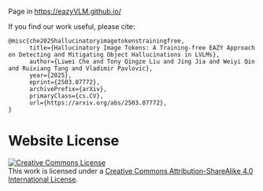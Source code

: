 Page in https://eazyVLM.github.io/

If you find our work useful, please cite:
```
@misc{che2025hallucinatoryimagetokenstrainingfree,
      title={Hallucinatory Image Tokens: A Training-free EAZY Approach on Detecting and Mitigating Object Hallucinations in LVLMs}, 
      author={Liwei Che and Tony Qingze Liu and Jing Jia and Weiyi Qin and Ruixiang Tang and Vladimir Pavlovic},
      year={2025},
      eprint={2503.07772},
      archivePrefix={arXiv},
      primaryClass={cs.CV},
      url={https://arxiv.org/abs/2503.07772}, 
}
```

# Website License
<a rel="license" href="http://creativecommons.org/licenses/by-sa/4.0/"><img alt="Creative Commons License" style="border-width:0" src="https://i.creativecommons.org/l/by-sa/4.0/88x31.png" /></a><br />This work is licensed under a <a rel="license" href="http://creativecommons.org/licenses/by-sa/4.0/">Creative Commons Attribution-ShareAlike 4.0 International License</a>.
